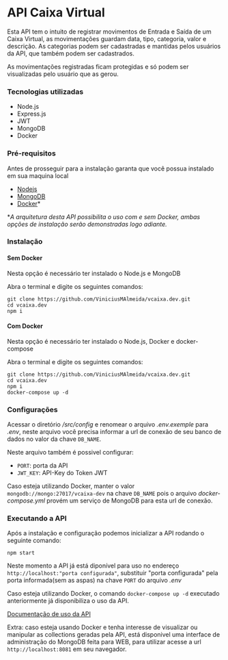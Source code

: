 # API Caixa Virtual
Esta API tem o intuito de registrar movimentos de Entrada e Saída de um Caixa Virtual, as movimentações guardam data, tipo, categoria, valor e descrição. As categorias podem ser cadastradas e mantidas pelos usuários da API, que também podem ser cadastrados.

As movimentações registradas ficam protegidas e só podem ser visualizadas pelo usuário que as gerou.

### Tecnologias utilizadas
* Node.js
* Express.js
* JWT
* MongoDB
* Docker

### Pré-requisitos
Antes de prosseguir para a instalação garanta que você possua instalado em sua maquina local
* [Nodejs](https://nodejs.org/en/download/)
* [MongoDB](https://www.mongodb.com/download-center/community)
* [Docker](https://www.docker.com/get-started)*

*_A arquitetura desta API possibilita o uso com e sem Docker, ambas opções de instalação serão demonstradas logo adiante._

### Instalação

#### Sem Docker
Nesta opção é necessário ter instalado o Node.js e MongoDB

Abra o terminal e digite os seguintes comandos:
```
git clone https://github.com/ViniciusMAlmeida/vcaixa.dev.git
cd vcaixa.dev
npm i
```

#### Com Docker
Nesta opção é necessário ter instalado o Node.js, Docker e docker-compose

Abra o terminal e digite os seguintes comandos:
```
git clone https://github.com/ViniciusMAlmeida/vcaixa.dev.git
cd vcaixa.dev
npm i
docker-compose up -d
```

### Configurações
Acessar o diretório _/src/config_ e renomear o arquivo _.env.exemple_ para _.env_, neste arquivo você precisa informar a url de conexão de seu banco de dados no valor da chave `DB_NAME`.

Neste arquivo também é possivel configurar:
* `PORT`: porta da API
* `JWT_KEY`: API-Key do Token JWT

Caso esteja utilizando Docker, manter o valor `mongodb://mongo:27017/vcaixa-dev` na chave `DB_NAME` pois o arquivo _docker-compose.yml_ provém um serviço de MongoDB para esta url de conexão.

### Executando a API
Após a instalação e configuração podemos inicializar a API rodando o seguinte comando:

`npm start`

Neste momento a API já está diponível para uso no endereço `http://localhost:"porta configurada"`, substituir "porta configurada" pela porta informada(sem as aspas) na chave `PORT` do arquivo _.env_

Caso esteja utilizando Docker, o comando `docker-compose up -d` executado anteriormente já disponibiliza o uso da API.

[Documentação de uso da API](https://github.com/ViniciusMAlmeida/vcaixa.dev/blob/master/api-docs.md#documenta%C3%A7%C3%A3o-de-uso-da-api)

Extra: caso esteja usando Docker e tenha interesse de visualizar ou manipular as collections geradas pela API, está disponivel uma interface de administração do MongoDB feita para WEB, para utilizar acesse a url `http://localhost:8081` em seu navegador.
